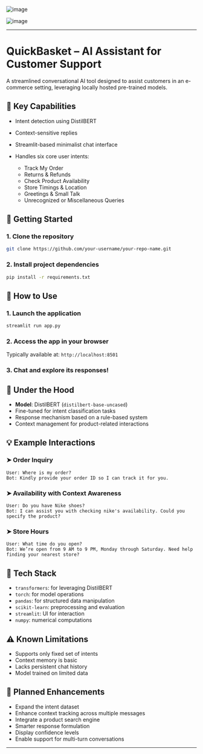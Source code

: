 ![image](https://github.com/user-attachments/assets/d0157117-3ad0-4d38-8f9d-942dc4b4171c)

![image](https://github.com/user-attachments/assets/8fdb0e38-39f0-4845-9a3a-cfe0febd1063)


---

# QuickBasket – AI Assistant for Customer Support

A streamlined conversational AI tool designed to assist customers in an e-commerce setting, leveraging locally hosted pre-trained models.

## 🔧 Key Capabilities

* Intent detection using DistilBERT
* Context-sensitive replies
* Streamlit-based minimalist chat interface
* Handles six core user intents:

  * Track My Order
  * Returns & Refunds
  * Check Product Availability
  * Store Timings & Location
  * Greetings & Small Talk
  * Unrecognized or Miscellaneous Queries

## 🚀 Getting Started

### 1. Clone the repository

```bash
git clone https://github.com/your-username/your-repo-name.git
```

### 2. Install project dependencies

```bash
pip install -r requirements.txt
```

## 💬 How to Use

### 1. Launch the application

```bash
streamlit run app.py
```

### 2. Access the app in your browser

Typically available at: `http://localhost:8501`

### 3. Chat and explore its responses!

## 🧠 Under the Hood

* **Model**: DistilBERT (`distilbert-base-uncased`)
* Fine-tuned for intent classification tasks
* Response mechanism based on a rule-based system
* Context management for product-related interactions

## 💡 Example Interactions

### ➤ Order Inquiry

```
User: Where is my order?
Bot: Kindly provide your order ID so I can track it for you.
```

### ➤ Availability with Context Awareness

```
User: Do you have Nike shoes?
Bot: I can assist you with checking nike's availability. Could you specify the product?
```

### ➤ Store Hours

```
User: What time do you open?
Bot: We’re open from 9 AM to 9 PM, Monday through Saturday. Need help finding your nearest store?
```

## 🧰 Tech Stack

* `transformers`: for leveraging DistilBERT
* `torch`: for model operations
* `pandas`: for structured data manipulation
* `scikit-learn`: preprocessing and evaluation
* `streamlit`: UI for interaction
* `numpy`: numerical computations

## ⚠️ Known Limitations

* Supports only fixed set of intents
* Context memory is basic
* Lacks persistent chat history
* Model trained on limited data

## 🚧 Planned Enhancements

* Expand the intent dataset
* Enhance context tracking across multiple messages
* Integrate a product search engine
* Smarter response formulation
* Display confidence levels
* Enable support for multi-turn conversations

---


